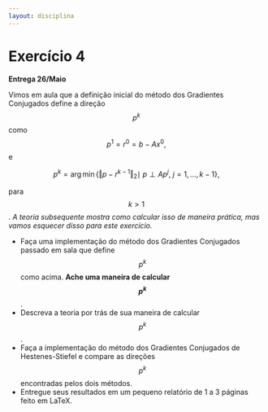```yaml
---
layout: disciplina
---
```

# Exercício 4

**Entrega 26/Maio**

Vimos em aula que a definição inicial do método dos Gradientes Conjugados define
a direção $$p^k$$ como $$p^1 = r^0 = b - Ax^0,$$ e

$$p^k = \arg\min\{\Vert p-r^{k-1}\Vert_2 \mid \ p \perp Ap^j, \ j = 1,\dots, k-1\},$$

para $$k > 1$$. *A teoria subsequente mostra como calcular isso de maneira prática, mas
vamos esquecer disso para este exercício.*

- Faça uma implementação do método dos Gradientes Conjugados passado em sala que
define $$p^k$$ como acima. **Ache uma maneira de calcular $$p^k$$**.
- Descreva a teoria por trás de sua maneira de calcular $$p^k$$.
- Faça a implementação do método dos Gradientes Conjugados de Hestenes-Stiefel e
compare as direções $$p^k$$ encontradas pelos dois métodos.
- Entregue seus resultados em um pequeno relatório de 1 a 3 páginas feito em LaTeX.
